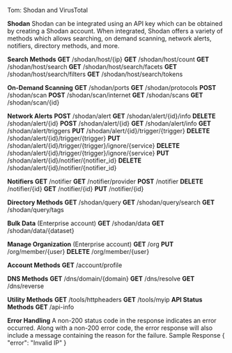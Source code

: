 Tom: Shodan and VirusTotal 

**Shodan**
Shodan can be integrated using an API key which can be obtained by creating a Shodan account.
When integrated, Shodan offers a variety of methods which allows searching, on demand scanning, network alerts, notifiers, directory methods, and more.

**Search Methods**
**GET** /shodan/host/{ip}
**GET** /shodan/host/count
**GET** /shodan/host/search
**GET** /shodan/host/search/facets
**GET** /shodan/host/search/filters
**GET** /shodan/host/search/tokens

**On-Demand Scanning**
**GET** /shodan/ports
**GET** /shodan/protocols
**POST** /shodan/scan
**POST** /shodan/scan/internet
**GET** /shodan/scans
**GET** /shodan/scan/{id}

**Network Alerts**
**POST** /shodan/alert
**GET** /shodan/alert/{id}/info
**DELETE** /shodan/alert/{id}
**POST** /shodan/alert/{id}
**GET** /shodan/alert/info
**GET** /shodan/alert/triggers
**PUT** /shodan/alert/{id}/trigger/{trigger}
**DELETE** /shodan/alert/{id}/trigger/{trigger}
**PUT** /shodan/alert/{id}/trigger/{trigger}/ignore/{service}
**DELETE** /shodan/alert/{id}/trigger/{trigger}/ignore/{service}
**PUT** /shodan/alert/{id}/notifier/{notifier_id}
**DELETE** /shodan/alert/{id}/notifier/{notifier_id}

**Notifiers**
**GET** /notifier
**GET** /notifier/provider
**POST** /notifier
**DELETE** /notifier/{id}
**GET** /notifier/{id}
**PUT** /notifier/{id}

**Directory Methods**
**GET** /shodan/query
**GET** /shodan/query/search
**GET** /shodan/query/tags

**Bulk Data**  (Enterprise account)
**GET** /shodan/data
**GET** /shodan/data/{dataset}

**Manage Organization** (Enterprise account)
**GET** /org
**PUT** /org/member/{user}
**DELETE** /org/member/{user}

**Account Methods**
**GET** /account/profile

**DNS Methods**
**GET** /dns/domain/{domain}
**GET** /dns/resolve
**GET** /dns/reverse

**Utility Methods**
**GET** /tools/httpheaders
**GET** /tools/myip
**API Status Methods**
**GET** /api-info

**Error Handling**
A non-200 status code in the response indicates an error occurred. Along with a non-200 error code, the error response will also include a message containing the reason for the failure.
Sample Response
{
    "error": "Invalid IP"
}
